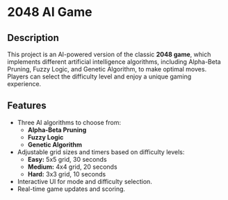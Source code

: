 # 2048 AI Game

## Description
This project is an AI-powered version of the classic **2048 game**, which implements different artificial intelligence algorithms, including Alpha-Beta Pruning, Fuzzy Logic, and Genetic Algorithm, to make optimal moves. Players can select the difficulty level and enjoy a unique gaming experience.

## Features
- Three AI algorithms to choose from:
  - **Alpha-Beta Pruning**
  - **Fuzzy Logic**
  - **Genetic Algorithm**
- Adjustable grid sizes and timers based on difficulty levels:
  - **Easy:** 5x5 grid, 30 seconds
  - **Medium:** 4x4 grid, 20 seconds
  - **Hard:** 3x3 grid, 10 seconds
- Interactive UI for mode and difficulty selection.
- Real-time game updates and scoring.



